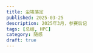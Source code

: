 ```yaml
---
title: 尘埃落定
published: 2025-03-25
description: 2025年3月，参赛后记
tags: [总结, HPC]
category: 随感
draft: true
---
```


